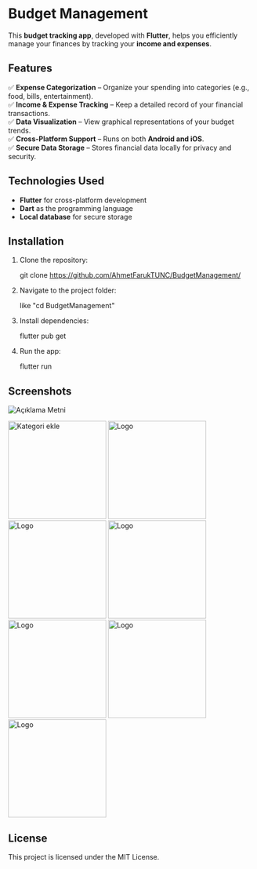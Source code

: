 # **Budget Management**  

This **budget tracking app**, developed with **Flutter**, helps you efficiently manage your finances by tracking your **income and expenses**.  

## **Features**  
✅ **Expense Categorization** – Organize your spending into categories (e.g., food, bills, entertainment).  
✅ **Income & Expense Tracking** – Keep a detailed record of your financial transactions.  
✅ **Data Visualization** – View graphical representations of your budget trends.  
✅ **Cross-Platform Support** – Runs on both **Android and iOS**.  
✅ **Secure Data Storage** – Stores financial data locally for privacy and security.  

## **Technologies Used**  
- **Flutter** for cross-platform development  
- **Dart** as the programming language  
- **Local database** for secure storage  

## **Installation**  
1. Clone the repository:  
   
   git clone https://github.com/AhmetFarukTUNC/BudgetManagement/
    
2. Navigate to the project folder:  
   
   like "cd BudgetManagement"
     
3. Install dependencies:  
   
   flutter pub get
     
5. Run the app:  
   
   flutter run
     

## **Screenshots**  

![Açıklama Metni](images/anasayfa.png)

<img src="images/logo.png" alt="Kategori ekle" width="200">
<img src="images/logo.png" alt="Logo" width="200">
<img src="images/logo.png" alt="Logo" width="200">
<img src="images/logo.png" alt="Logo" width="200">
<img src="images/logo.png" alt="Logo" width="200">
<img src="images/logo.png" alt="Logo" width="200">
<img src="images/logo.png" alt="Logo" width="200">


## **License**  
This project is licensed under the MIT License.

